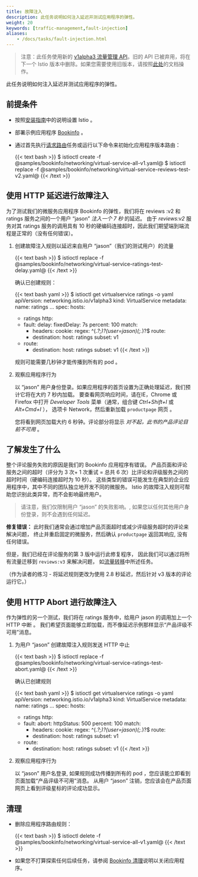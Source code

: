 ```yaml
---
title: 故障注入
description: 此任务说明如何注入延迟并测试应用程序的弹性。
weight: 20
keywords: [traffic-management,fault-injection]
aliases:
    - /docs/tasks/fault-injection.html
---
```


> 注意：此任务使用新的 [v1alpha3 流量管理 API](/blog/2018/v1alpha3-routing/)。旧的 API 已被弃用，将在下一个 Istio 版本中删除。如果您需要使用旧版本，请按照[此处](https://archive.istio.io/v0.7/docs/tasks/traffic-management/)的文档操作。

此任务说明如何注入延迟并测试应用程序的弹性。

## 前提条件

* 按照[安装指南](/docs/setup/)中的说明设置 Istio 。

* 部署示例应用程序 [Bookinfo](/docs/examples/bookinfo/) 。

*   通过首先执行[请求路由](/docs/tasks/traffic-management/request-routing/)任务或运行以下命令来初始化应用程序版本路由：

    {{< text bash >}}
    $ istioctl create -f @samples/bookinfo/networking/virtual-service-all-v1.yaml@
    $ istioctl replace -f @samples/bookinfo/networking/virtual-service-reviews-test-v2.yaml@
    {{< /text >}}

## 使用 HTTP 延迟进行故障注入

为了测试我们的微服务应用程序 Bookinfo 的弹性，我们将在 reviews :v2 和 ratings 服务之间的一个用户 “jason” _注入一个 7 秒_ 的延迟。
由于 _reviews:v2_ 服务对其 ratings 服务的调用具有 10 秒的硬编码连接超时，因此我们期望端到端流程是正常的（没有任何错误）。

1.  创建故障注入规则以延迟来自用户 “jason”（我们的测试用户）的流量

    {{< text bash >}}
    $ istioctl replace -f @samples/bookinfo/networking/virtual-service-ratings-test-delay.yaml@
    {{< /text >}}

    确认已创建规则：

    {{< text bash yaml >}}
    $ istioctl get virtualservice ratings -o yaml
    apiVersion: networking.istio.io/v1alpha3
    kind: VirtualService
    metadata:
      name: ratings
      ...
    spec:
      hosts:
      - ratings
        http:
      - fault:
          delay:
            fixedDelay: 7s
            percent: 100
        match:
        - headers:
            cookie:
              regex: ^(.*?;)?(user=jason)(;.*)?$
        route:
        - destination:
            host: ratings
            subset: v1
      - route:
        - destination:
            host: ratings
            subset: v1
    {{< /text >}}

    规则可能需要几秒钟才能传播到所有的 pod 。

1.  观察应用程序行为

    以 “jason” 用户身份登录。如果应用程序的首页设置为正确处理延迟，我们预计它将在大约 7 秒内加载。
    要查看网页响应时间，请在IE，Chrome 或 Firefox 中打开 *Developer Tools* 菜单（通常，组合键 _Ctrl+Shift+I_ 或 _Alt+Cmd+I_ ），
    选项卡 Network，然后重新加载 `productpage` 网页 。

    您将看到网页加载大约 6 秒钟。评论部分将显示 *对不起，此书的产品评论目前不可用* 。

## 了解发生了什么

整个评论服务失败的原因是我们的 Bookinfo 应用程序有错误。
产品页面和评论服务之间的超时（评分为 3 次+ 1 次重试 = 总共 6 次）比评论和评级服务之间的超时时间（硬编码连接超时为 10 秒）。
这些类型的错误可能发生在典型的企业应用程序中，其中不同的团队独立地开发不同的微服务。
Istio 的故障注入规则可帮助您识别此类异常，而不会影响最终用户。

> 请注意，我们仅限制用户 “jason” 的失败影响。, 如果您以任何其他用户身份登录，则不会遇到任何延迟。

**修复错误：** 此时我们通常会通过增加产品页面超时或减少评级服务超时的评论来解决问题，
终止并重启固定的微服务，然后确认 `productpage` 返回其响应, 没有任何错误。

但是，我们已经在评论服务的第 3 版中运行此修复程序，
因此我们可以通过将所有流量迁移到 `reviews:v3` 来解决问题，
如[流量转移](/docs/tasks/traffic-management/traffic-shifting/)中所述任务。

（作为读者的练习 - 将延迟规则更改为使用 2.8 秒延迟，然后针对 v3 版本的评论运行它。）

## 使用 HTTP Abort 进行故障注入

作为弹性的另一个测试，我们将在 ratings 服务中，给用户 jason 的调用加上一个 HTTP 中断 。 我们希望页面能够立即加载，而不像延迟示例那样显示“产品评级不可用”消息。

1. 为用户 “jason” 创建故障注入规则发送 HTTP 中止


   {{< text bash >}}
   $ istioctl replace -f @samples/bookinfo/networking/virtual-service-ratings-test-abort.yaml@
   {{< /text >}}

   确认已创建规则

   {{< text bash yaml >}}
   $ istioctl get virtualservice ratings -o yaml
   apiVersion: networking.istio.io/v1alpha3
   kind: VirtualService
   metadata:
     name: ratings
     ...
   spec:
     hosts:
     - ratings
       http:
     - fault:
         abort:
           httpStatus: 500
           percent: 100
       match:
       - headers:
           cookie:
             regex: ^(.*?;)?(user=jason)(;.*)?$
       route:
       - destination:
           host: ratings
           subset: v1
     - route:
       - destination:
           host: ratings
           subset: v1
   {{< /text >}}

1.  观察应用程序行为

    以 “jason” 用户名登录, 如果规则成功传播到所有的 pod ，您应该能立即看到页面加载“产品评级不可用”消息。 从用户  “jason”  注销，您应该会在产品页面网页上看到评级星标的评论成功显示。

## 清理

*   删除应用程序路由规则：

    {{< text bash >}}
    $ istioctl delete -f @samples/bookinfo/networking/virtual-service-all-v1.yaml@
    {{< /text >}}

* 如果您不打算探索任何后续任务，请参阅 [Bookinfo 清理](/docs/examples/bookinfo/#cleanup)说明以关闭应用程序。
